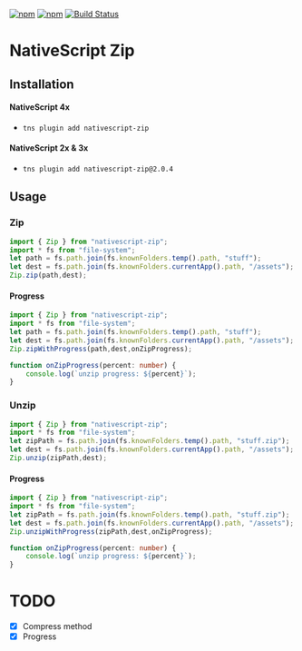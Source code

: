 [![npm](https://img.shields.io/npm/v/nativescript-zip.svg)](https://www.npmjs.com/package/nativescript-zip)
[![npm](https://img.shields.io/npm/dt/nativescript-zip.svg?label=npm%20downloads)](https://www.npmjs.com/package/nativescript-zip)
[![Build Status](https://travis-ci.org/triniwiz/nativescript-zip.svg?branch=master)](https://travis-ci.org/triniwiz/nativescript-zip)

# NativeScript Zip

## Installation

#### NativeScript 4x

* `tns plugin add nativescript-zip`


#### NativeScript 2x & 3x

* `tns plugin add nativescript-zip@2.0.4`


## Usage

### Zip

```ts
import { Zip } from "nativescript-zip";
import * fs from "file-system";
let path = fs.path.join(fs.knownFolders.temp().path, "stuff");
let dest = fs.path.join(fs.knownFolders.currentApp().path, "/assets");
Zip.zip(path,dest);
```

#### Progress

```ts
import { Zip } from "nativescript-zip";
import * fs from "file-system";
let path = fs.path.join(fs.knownFolders.temp().path, "stuff");
let dest = fs.path.join(fs.knownFolders.currentApp().path, "/assets");
Zip.zipWithProgress(path,dest,onZipProgress);

function onZipProgress(percent: number) {
    console.log(`unzip progress: ${percent}`);
}
```

### Unzip

```ts
import { Zip } from "nativescript-zip";
import * fs from "file-system";
let zipPath = fs.path.join(fs.knownFolders.temp().path, "stuff.zip");
let dest = fs.path.join(fs.knownFolders.currentApp().path, "/assets");
Zip.unzip(zipPath,dest);
```

#### Progress

```ts
import { Zip } from "nativescript-zip";
import * fs from "file-system";
let zipPath = fs.path.join(fs.knownFolders.temp().path, "stuff.zip");
let dest = fs.path.join(fs.knownFolders.currentApp().path, "/assets");
Zip.unzipWithProgress(zipPath,dest,onZipProgress);

function onZipProgress(percent: number) {
    console.log(`unzip progress: ${percent}`);
}
```

# TODO

* [x] Compress method
* [x] Progress
